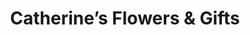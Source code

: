 ---
title: "Catherine’s Flowers & Gifts"
url: /essex/catherines-flowers-and-gifts/
shop: florist
---